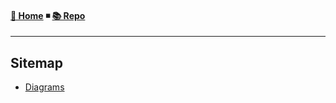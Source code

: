 #### [🏡 Home](https://jack23247.github.io/rt-app/index) ◾ [📚 Repo](https://github.com/jack23247/rt-app)

---

## Sitemap
- [Diagrams](https://jack23247.github.io/rt-app/diags)